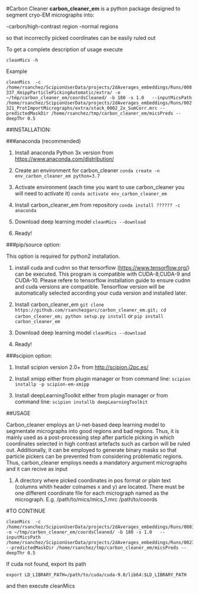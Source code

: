#Carbon Cleaner
**carbon_cleaner_em** is a python package designed to segment cryo-EM micrographs into:

  -carbon/high-contrast region 
  -normal regions
  
so that incorrectly picked coordinates can be easily ruled out

To get a complete description of usage execute

`cleanMics -h`

Example

`cleanMics  -c /home/rsanchez/ScipionUserData/projects/2dAverages_embeddings/Runs/008337_XmippParticlePickingAutomatic/extra/ -o ~/tmp/carbon_cleaner_em/coordsCleaned/ -b 180 -s 1.0   --inputMicsPath  /home/rsanchez/ScipionUserData/projects/2dAverages_embeddings/Runs/002321_ProtImportMicrographs/extra/stack_0002_2x_SumCorr.mrc --predictedMaskDir /home/rsanchez/tmp/carbon_cleaner_em/micsPreds --deepThr 0.5`


##INSTALLATION:


###anaconda (recommended)

1) Install anaconda Python 3x version from https://www.anaconda.com/distribution/

2) Create an environment for carbon_cleaner
  `conda create -n env_carbon_cleaner_em python=3.7`

3) Activate environment (each time you want to use carbon_cleaner you will need to activate it)
  `conda activate env_carbon_cleaner_em`
  
4) Install carbon_cleaner_em from repository
`conda install ?????? -c anaconda`

5) Download deep learning model
  `cleanMics --download`

6) Ready!
  
###pip/source option:

This option is required for python2 installation.

1) install cuda and cudnn so that tensorflow (https://www.tensorflow.org/) can be executed. This program is compatible
   with CUDA-8,CUDA-9 and CUDA-10. Please refere to tensorflow installation guide to ensure cudnn and cuda versions are
   compatible. Tensorflow version will be automatically selected according your cuda version and installed later.

2) Install carbon_cleaner_em
`git clone https://github.com/rsanchezgarc/carbon_cleaner_em.git; cd carbon_cleaner_em; python setup.py install`
  or
`pip install carbon_cleaner_em`

3) Download deep learning model
  `cleanMics --download`
  
4) Ready!

###scipion option:

1) Install scipion version 2.0+ from http://scipion.i2pc.es/

2) Install xmipp either from plugin manager or from command line:
  `scipion installp -p scipion-em-xmipp`

3) Install deepLearningToolkit either from plugin manager or from command line:
  `scipion installb deepLearningToolkit`
  
##USAGE

Carbon_cleaner employs an U-net-based deep learning model to segmentate micrographs into good regions and bad regions. Thus,
it is mainly used as a post-processing step after particle picking in which coordinates selected in high contrast artefacts
such as carbon will be ruled out. Additionally, it can be employed to generate binary masks so that particle pickers can be
prevented from considering problematic regions.
Thus, carbon_cleaner employs needs a mandatory argument micrographs and it can recive as input

1) A directory where picked coordinates in pos format or plain text (columns whith header colnames x and y) are located. There
must be one different coordinate file for each micrograph named as the micrograph. 
E.g. /path/to/mics/mics_1.mrc /path/to/coords


#TO CONTINUE

```
cleanMics  -c /home/rsanchez/ScipionUserData/projects/2dAverages_embeddings/Runs/008337_XmippParticlePickingAutomatic/extra/ -o ~/tmp/carbon_cleaner_em/coordsCleaned/ -b 180 -s 1.0   --inputMicsPath  /home/rsanchez/ScipionUserData/projects/2dAverages_embeddings/Runs/002321_ProtImportMicrographs/extra/stack_0002_2x_SumCorr.mrc --predictedMaskDir /home/rsanchez/tmp/carbon_cleaner_em/micsPreds --deepThr 0.5
```

If cuda not found, export its path
```
export LD_LIBRARY_PATH=/path/to/cuda/cuda-9.0/lib64:$LD_LIBRARY_PATH
```
and then execute cleanMics

